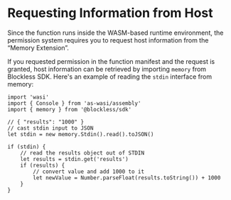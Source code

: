 # Requesting Information from Host

Since the function runs inside the WASM-based runtime environment, the permission system requires you to request host information from the “Memory Extension”.

If you requested permission in the function manifest and the request is granted, host information can be retrieved by importing `memory` from Blockless SDK. Here's an example of reading the `stdin` interface from memory:

```tsx
import 'wasi'
import { Console } from 'as-wasi/assembly'
import { memory } from '@blockless/sdk'

// { "results": "1000" }
// cast stdin input to JSON
let stdin = new memory.Stdin().read().toJSON()

if (stdin) {
	// read the results object out of STDIN
	let results = stdin.get('results')
	if (results) {
		// convert value and add 1000 to it
		let newValue = Number.parseFloat(results.toString()) + 1000
	}
}
```
